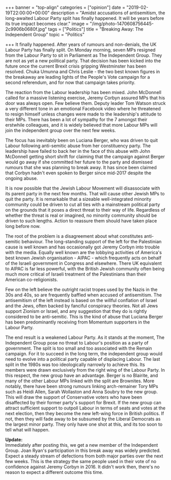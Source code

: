 +++
banner = "top-align"
categories = ["opinion"]
date = "2019-02-19T22:00:00+00:00"
description = "Amidst accusations of antisemitism, the long-awaited Labour Party split has finally happened. It will be years before its true impact becomes clear."
image = "/img/photo-1470608756445-2c9906b0680f.jpg"
tags = ["Politics"]
title = "Breaking Away: The Independent Group"
topic = "Politics"

+++
It finally happened. After years of rumours and non-denials, the UK Labour Party has finally split. On Monday morning, seven MPs resigned from the Labour Party to sit in Parliament as The Independent Group. They are not as yet a new political party. That decision has been kicked into the future once the current Brexit crisis gripping Westminster has been resolved. Chuka Umunna and Chris Leslie - the two best known figures in the breakaway are leading lights of the People's Vote campaign for a second referendum, and for now that campaign takes priority.

The reaction from the Labour leadership has been mixed. John McDonnell called for a massive listening exercise, Jeremy Corbyn assured MPs that his door was always open. Few believe them. Deputy leader Tom Watson struck a very different tone in an emotional Facebook video where he threatened to resign himself unless changes were made to the leadership's attitude to their MPs. There has been a lot of sympathy for the 7 amongst their erstwhile colleagues, and it is widely believed that more Labour MPs will join the independent group over the next few weeks.

The focus has inevitably been on Luciana Berger, who was driven to quit Labour following anti-semitic abuse from her constituency party. The leadership have failed to back her in the face of this abuse with John McDonnell getting short shrift for claiming that the campaign against Berger would go away if she committed her future to the party and dismissed rumours that she was planning to break away. It has since been claimed that Corbyn hadn't even spoken to Berger since mid-2017 despite the ongoing abuse.

It is now possible that the Jewish Labour Movement will disassociate with its parent party in the next few months. That will cause other Jewish MPs to quit the party. It is remarkable that a sizeable well-integrated minority community could be driven to cut all ties with a mainstream political party on the grounds that it poses a direct threat to their way of life. Regardless of whether the threat is real or imagined, no minority community should be driven to such lengths. Action to reassure them should have taken place long before now.

The root of the problem is a disagreement about what constitutes anti-semitic behaviour. The long-standing support of the left for the Palestinian cause is well known and has occasionally got Jeremy Corbyn into trouble with the media. Equally well known are the lobbying activities of America's best known Jewish organisation - AIPAC - which frequently acts on behalf of the Israeli government in Congress and elsewhere. There UK equivalent to AIPAC is far less powerful, with the British Jewish community often being much more critical of Israeli treatment of the Palestinians than their American co-religionists.

Few on the left believe the outright racist tropes used by the Nazis in the 30s and 40s, so are frequently baffled when accused of antisemitism. The antisemitism of the left instead is based on the willful conflation of Israel and the Jews, often backed by fanciful conspiracy theories. Not all Jews support Zionism or Israel, and any suggestion that they do is rightly considered to be anti-semitic. This is the kind of abuse that Luciana Berger has been predominantly receiving from Momentum supporters in the Labour Party.

The end result is a weakened Labour Party. As it stands at the moment, The Independent Group pose no threat to Labour's position as a party of government. The split is too small and too associated with the Remain campaign. For it to succeed in the long term, the independent group would need to evolve into a political party capable of displacing Labour. The last split in the 1980s was too ideologically narrowly to achieve this. Its members were drawn exclusively from the right wing of the Labour Party. In this respect, the new group have an advantage. Berger is no Blairite, and many of the other Labour MPs linked with the split are Brownites. More notably, there have been strong rumours linking arch-remainer Tory MPs such as Heidi Allen, Sarah Wollaston and Anna Soubry to the new group. This will draw the support of Conservative voters who have been disaffected by their former party's support for Brexit. If the new group can attract sufficient support to outpoll Labour in terms of seats and votes at the next election, then they become the new left-wing force in British politics. If not, then they will fade away to be subsumed by the Liberal Democrats as the largest minor party. They only have one shot at this, and its too soon to tell what will happen.

**Update:**   
Immediately after posting this, we get a new member of the Independent Group. Joan Ryan's participation in this break away was widely predicted. Expect a steady stream of defections from both major parties over the next few weeks. This is the strategy the same people used in their vote of no confidence against Jeremy Corbyn in 2016. It didn't work then, there's no reason to expect a different outcome this time.

